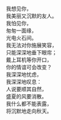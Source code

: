 <p class="has-line-data" data-line-start="2" data-line-end="17">我想见你，<br>
我美丽又沉默的友人。<br>
我怕见你，<br>
匆匆一面缘，<br>
光电火石间。<br>
我无法对你施展笑容，<br>
只能深深地垂下眼帘；<br>
戴上耳机等你开口，<br>
你的情谊可会改变？<br>
我深深地忧虑，<br>
我深深地叹息：<br>
人说要顺其自然，<br>
盛夏的风要消散。<br>
我什么都不能表露，<br>
将沉默地走向秋天。</p>
